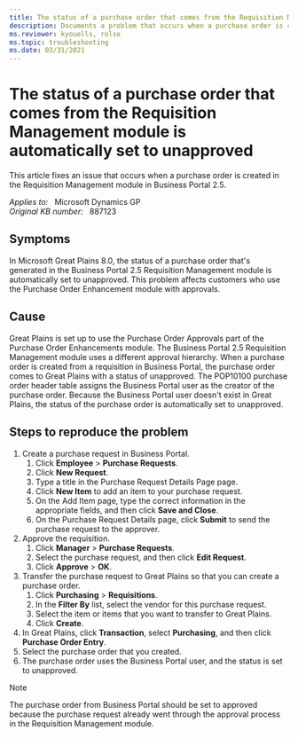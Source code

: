 ```yaml
---
title: The status of a purchase order that comes from the Requisition Management module is automatically set to unapproved
description: Documents a problem that occurs when a purchase order is created in the Requisition Management module in Business Portal 2.5. Because the Business Portal user doesn't exist in Great Plains, the status of the purchase order is set to unapproved.
ms.reviewer: kyouells, rolso
ms.topic: troubleshooting
ms.date: 03/31/2021
---
```

# The status of a purchase order that comes from the Requisition Management module is automatically set to unapproved

This article fixes an issue that occurs when a purchase order is created in the Requisition Management module in Business Portal 2.5.

_Applies to:_ &nbsp; Microsoft Dynamics GP  
_Original KB number:_ &nbsp; 887123

## Symptoms

In Microsoft Great Plains 8.0, the status of a purchase order that's generated in the Business Portal 2.5 Requisition Management module is automatically set to unapproved. This problem affects customers who use the Purchase Order Enhancement module with approvals.

## Cause

Great Plains is set up to use the Purchase Order Approvals part of the Purchase Order Enhancements module. The Business Portal 2.5 Requisition Management module uses a different approval hierarchy. When a purchase order is created from a requisition in Business Portal, the purchase order comes to Great Plains with a status of unapproved. The POP10100 purchase order header table assigns the Business Portal user as the creator of the purchase order. Because the Business Portal user doesn't exist in Great Plains, the status of the purchase order is automatically set to unapproved.

## Steps to reproduce the problem

1. Create a purchase request in Business Portal.
      1. Click **Employee** > **Purchase Requests**.
      2. Click **New Request**.
      3. Type a title in the Purchase Request Details Page page.
      4. Click **New Item** to add an item to your purchase request.
      5. On the Add Item page, type the correct information in the appropriate fields, and then click **Save and Close**.
      6. On the Purchase Request Details page, click **Submit** to send the purchase request to the approver.
2. Approve the requisition.
      1. Click **Manager** > **Purchase Requests**.
      2. Select the purchase request, and then click **Edit Request**.
      3. Click **Approve** > **OK**.
3. Transfer the purchase request to Great Plains so that you can create a purchase order.
      1. Click **Purchasing** > **Requisitions**.
      2. In the **Filter By** list, select the vendor for this purchase request.
      3. Select the item or items that you want to transfer to Great Plains.
      4. Click **Create**.
4. In Great Plains, click **Transaction**, select **Purchasing**, and then click **Purchase Order Entry**.
5. Select the purchase order that you created.
6. The purchase order uses the Business Portal user, and the status is set to unapproved.

> [!NOTE]
> The purchase order from Business Portal should be set to approved because the purchase request already went through the approval process in the Requisition Management module.
